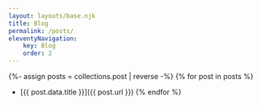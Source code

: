 ```yaml
---
layout: layouts/base.njk
title: Blog
permalink: /posts/
eleventyNavigation:
    key: Blog
    order: 2
---
```


{%- assign posts = collections.post | reverse -%}
{% for post in posts %}
- [{{ post.data.title }}]({{ post.url }})
{% endfor %}
